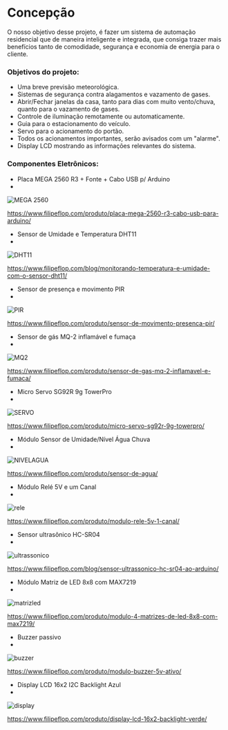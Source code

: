 
# Concepção

O nosso objetivo desse projeto, é fazer um sistema de automação residencial que de maneira inteligente e integrada, que consiga trazer mais benefícios tanto de comodidade, segurança e economia de energia para o cliente.

### Objetivos do projeto:

* Uma breve previsão meteorológica.
* Sistemas de segurança contra alagamentos e vazamento de gases.
* Abrir/Fechar janelas da casa, tanto para dias com muito vento/chuva, quanto para o vazamento de gases.
* Controle de iluminação remotamente ou automaticamente.
* Guia para o estacionamento do veículo.
* Servo para o acionamento do portão.
* Todos os acionamentos importantes, serão avisados com um "alarme".
* Display LCD mostrando as informações relevantes do sistema.


### Componentes Eletrônicos:

* Placa MEGA 2560 R3 + Fonte + Cabo USB p/ Arduino
* 
![MEGA 2560](https://www.filipeflop.com/wp-content/uploads/2017/07/1AC04-1.jpg)

https://www.filipeflop.com/produto/placa-mega-2560-r3-cabo-usb-para-arduino/

* Sensor de Umidade e Temperatura DHT11
* 
![DHT11](https://www.filipeflop.com/wp-content/uploads/2017/07/Dht11.jpg)

https://www.filipeflop.com/blog/monitorando-temperatura-e-umidade-com-o-sensor-dht11/

* Sensor de presença e movimento PIR
* 
![PIR](https://www.filipeflop.com/wp-content/uploads/2017/07/1220801-2.jpg)

https://www.filipeflop.com/produto/sensor-de-movimento-presenca-pir/

* Sensor de gás MQ-2 inflamável e fumaça
* 
![MQ2](https://www.filipeflop.com/wp-content/uploads/2017/07/sku_193001_2.png)

https://www.filipeflop.com/produto/sensor-de-gas-mq-2-inflamavel-e-fumaca/

* Micro Servo SG92R 9g TowerPro
* 
![SERVO](https://cdn.awsli.com.br/600x450/535/535286/produto/121183340/f853b364ba.jpg)

https://www.filipeflop.com/produto/micro-servo-sg92r-9g-towerpro/

* Módulo Sensor de Umidade/Nível Água Chuva
* 
![NIVELAGUA](https://www.eletronicacastro.com.br/21212-large_default/modulo-sensor-de-umidade-nivel-agua-chuva-ardui.jpg)

https://www.filipeflop.com/produto/sensor-de-agua/

* Módulo  Relé 5V e um Canal
* 
![rele](https://www.filipeflop.com/wp-content/uploads/2017/07/SKU099653h.jpg)

https://www.filipeflop.com/produto/modulo-rele-5v-1-canal/

* Sensor ultrasônico HC-SR04
* 
![ultrassonico](https://cdn.awsli.com.br/600x700/78/78150/produto/2888532/62bc744cec.jpg)

https://www.filipeflop.com/blog/sensor-ultrassonico-hc-sr04-ao-arduino/

* Módulo Matriz de LED 8x8 com MAX7219
* 
![matrizled](https://www.usinainfo.com.br/1017274-thickbox_default/modulo-matriz-de-led-8x8-vermelho-max7219-jumpers.jpg)

https://www.filipeflop.com/produto/modulo-4-matrizes-de-led-8x8-com-max7219/

* Buzzer passivo
* 
![buzzer](https://www.filipeflop.com/wp-content/uploads/2017/07/2-142.jpg)

https://www.filipeflop.com/produto/modulo-buzzer-5v-ativo/

* Display LCD 16x2 I2C Backlight Azul
* 
![display](https://cdn.awsli.com.br/600x700/468/468162/produto/19414150/display-lcd-16x2-i2c-backlight-azul-7ff37942.jpg)

https://www.filipeflop.com/produto/display-lcd-16x2-backlight-verde/

